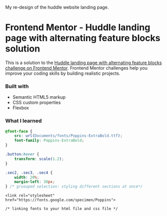 My re-design of the huddle website landing page.

# Frontend Mentor - Huddle landing page with alternating feature blocks solution

This is a solution to the [Huddle landing page with alternating feature blocks challenge on Frontend Mentor](https://www.frontendmentor.io/challenges/huddle-landing-page-with-alternating-feature-blocks-5ca5f5981e82137ec91a5100). Frontend Mentor challenges help you improve your coding skills by building realistic projects. 

### Built with

- Semantic HTML5 markup
- CSS custom properties
- Flexbox

### What I learned

```css
@font-face {
    src: url(Documents/fonts/Poppins-ExtraBold.ttf);
    font-family: Poppins-ExtraBold;
}

.button:hover {
    transform: scale(1.2);
}

.sec2, .sec3, .sec4 {
    width: 20%;
    margin-left: 30px;
} /* gruouped selection: styling different sections at once*/
```
``` <head>
<link rel="stylesheet" href="https://fonts.google.com/specimen/Poppins"> 

/* linking fonts to your html file and css file */
```
